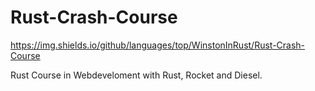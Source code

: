 # Rust-Crash-Course
https://img.shields.io/github/languages/top/WinstonInRust/Rust-Crash-Course

Rust Course in Webdeveloment with Rust, Rocket and Diesel. 
